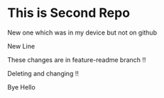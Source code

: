 # This is Second Repo

New one which was in my device but not on github

New Line

These changes are in feature-readme branch !!

Deleting and changing !!

Bye
Hello
